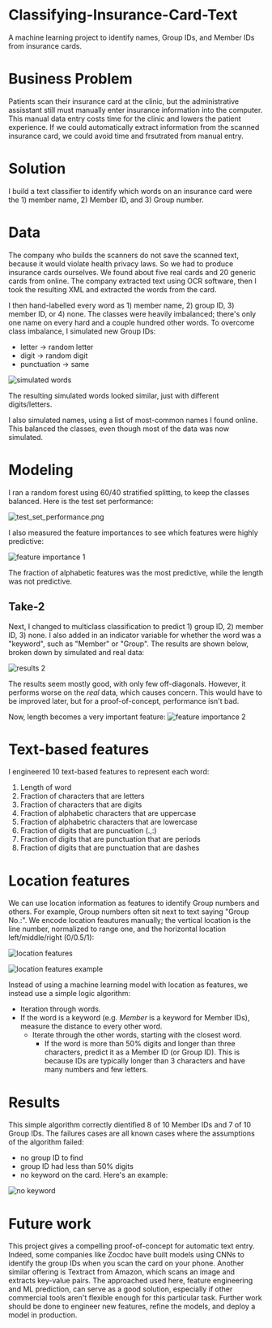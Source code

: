 # Classifying-Insurance-Card-Text
A machine learning project to identify names, Group IDs, and Member IDs from insurance cards.

# Business Problem
Patients scan their insurance card at the clinic, but the administrative assisstant still must manually enter insurance information into the computer. This manual data entry costs time for the clinic and lowers the patient experience. If we could automatically extract information from the scanned insurance card, we could avoid time and frsutrated from manual entry.

# Solution
I build a text classifier to identify which words on an insurance card were the 1) member name, 2) Member ID, and 3) Group number.

# Data
The company who builds the scanners do not save the scanned text, because it would violate health privacy laws. So we had to produce insurance cards ourselves. We found about five real cards and 20 generic cards from online. The company extracted text using OCR software, then I took the resulting XML and extracted the words from the card.

I then hand-labelled every word as 1) member name, 2) group ID, 3) member ID, or 4) none. The classes were heavily imbalanced; there's only one name on every hard and a couple hundred other words. To overcome class imbalance, I simulated new Group IDs:
* letter -> random letter
* digit -> random digit
* punctuation -> same

![simulated words](images/simulated_words.png)

The resulting simulated words looked similar, just with different digits/letters.

I also simulated names, using a list of most-common names I found online. This balanced the classes, even though most of the data was now simulated.

# Modeling
I ran a random forest using 60/40 stratified splitting, to keep the classes balanced. Here is the test set performance:

![test_set_performance.png](images/test_set_performance.png)

I also measured the feature importances to see which features were highly predictive:

![feature importance 1](images/feature_importance_1.png)

The fraction of alphabetic features was the most predictive, while the length was not predictive.

## Take-2
Next, I changed to multiclass classification to predict 1) group ID, 2) member ID, 3) none. I also added in an indicator variable for whether the word was a "keyword", such as "Member" or "Group". The results are shown below, broken down by simulated and real data:

![results 2](images/results_2.png)

The results seem mostly good, with only few off-diagonals. However, it performs worse on the _real_ data, which causes concern. This would have to be improved later, but for a proof-of-concept, performance isn't bad.

Now, length becomes a very important feature:
![feature importance 2](images/feature_importance_2.png)

# Text-based features
I engineered 10 text-based features to represent each word:
1. Length of word
2. Fraction of characters that are letters
3. Fraction of characters that are digits
4. Fraction of alphabetic characters that are uppercase
5. Fraction of alphabetric characters that are lowercase
6. Fraction of digits that are puncuation (.,:)
7. Fraction of digits that are punctuation that are periods
8. Fraction of digits that are punctuation that are dashes

# Location features
We can use location information as features to identify Group numbers and others. For example, Group numbers often sit next to text saying "Group No.:". We encode location feautures manually; the vertical location is the line number, normalized to range one, and the horizontal location left/middle/right (0/0.5/1):

![location features](images/location_features.png)

![location features example](images/location_features_example.png)

Instead of using a machine learning model with location as features, we instead use a simple logic algorithm:
* Iteration through words.
* If the word is a keyword (e.g. _Member_ is a keyword for Member IDs), measure the distance to every other word.
  * Iterate through the other words, starting with the closest word.
    * If the word is more than 50% digits and longer than three characters, predict it as a Member ID (or Group ID). This is because IDs are typically longer than 3 characters and have many numbers and few letters.

# Results
This simple algorithm correctly dientified 8 of 10 Member IDs and 7 of 10 Group IDs. The failures cases are all known cases where the assumptions of the algorithm failed:
* no group ID to find
* group ID had less than 50% digits
* no keyword on the card. Here's an example:

![no keyword](images/no_keyword.png)

# Future work
This project gives a compelling proof-of-concept for automatic text entry. Indeed, some companies like Zocdoc have built models using CNNs to identify the group IDs when you scan the card on your phone. Another similar offering is Textract from Amazon, which scans an image and extracts key-value pairs. The approached used here, feature engineering and ML prediction, can serve as a good solution, especially if other commercial tools aren't flexible enough for this particular task. Further work should be done to engineer new features, refine the models, and deploy a model in production.
